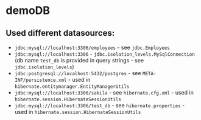 # demoDB
## Used different datasources:
- `jdbc:mysql://localhost:3306/employees` - see `jdbc.Employees`
- `jdbc:mysql://localhost:3306` - `jdbc.isolation_levels.MySqlConnection` (db name `test_db` is provided in query strings - see `jdbc.isolation_levels`)
- `jdbc:postgresql://localhost:5432/postgres` - see `META-INF/persistence.xml` - used in `hibernate.entitymanager.EntityManagerUtils`
- `jdbc:mysql://localhost:3306/sakila` - see `hibernate.cfg.xml` - used in `hibernate.session.HibernateSessionUtils`
- `jdbc:mysql://localhost:3306/test_db` - see `hibernate.properties` - used in `hibernate.session.HibernateSessionUtils`